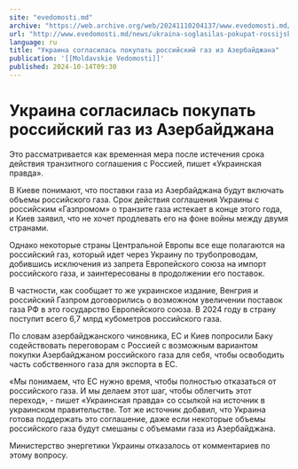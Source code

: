 ```yaml
---
site: "evedomosti.md"
archive: "https://web.archive.org/web/20241110204137/www.evedomosti.md/news/ukraina-soglasilas-pokupat-rossijskij-gaz-iz-azerbajdzhana"
url: "http://www.evedomosti.md/news/ukraina-soglasilas-pokupat-rossijskij-gaz-iz-azerbajdzhana"
language: ru
title: "Украина согласилась покупать российский газ из Азербайджана"
publication: '[[Moldavskie Vedomosti]]'
published: 2024-10-14T09:30
---
```


# Украина согласилась покупать российский газ из Азербайджана

Это рассматривается как временная мера после истечения срока действия транзитного соглашения с Россией, пишет «Украинская правда».

В Киеве понимают, что поставки газа из Азербайджана будут включать объемы российского газа. Срок действия соглашения Украины с российским «Газпромом» о транзите газа истекает в конце этого года, и Киев заявил, что не хочет продлевать его на фоне войны между двумя странами.

Однако некоторые страны Центральной Европы все еще полагаются на российский газ, который идет через Украину по трубопроводам, добившись исключения из запрета Европейского союза на импорт российского газа, и заинтересованы в продолжении его поставок.

В частности, как сообщает то же украинское издание, Венгрия и российский Газпром договорились о возможном увеличении поставок газа РФ в это государство Европейского союза. В 2024 году в страну поступит всего 6,7 млрд кубометров российского газа.

По словам азербайджанского чиновника, ЕС и Киев попросили Баку содействовать переговорам с Россией с возможным вариантом покупки Азербайджаном российского газа для себя, чтобы освободить часть собственного газа для экспорта в ЕС.

«Мы понимаем, что ЕС нужно время, чтобы полностью отказаться от российского газа. И мы делаем этот шаг, чтобы облегчить этот переход», - пишет «Украинская правда» со ссылкой на источник в украинском правительстве. Тот же источник добавил, что Украина готова поддержать это соглашение, даже если некоторые объемы российского газа будут смешаны с объемами газа из Азербайджана.

Министерство энергетики Украины отказалось от комментариев по этому вопросу.